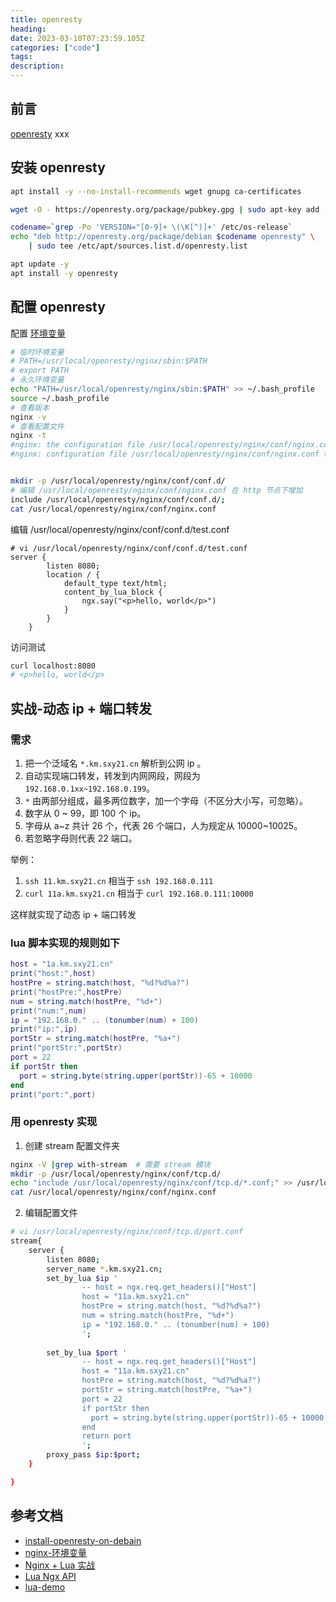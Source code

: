 ```yaml
---
title: openresty
heading:  
date: 2023-03-10T07:23:59.105Z
categories: ["code"]
tags: 
description:  
---
```


## 前言

[openresty](https://openresty.org/en/getting-started.html) xxx
 

## 安装 openresty

```bash
apt install -y --no-install-recommends wget gnupg ca-certificates

wget -O - https://openresty.org/package/pubkey.gpg | sudo apt-key add -

codename=`grep -Po 'VERSION="[0-9]+ \(\K[^)]+' /etc/os-release`
echo "deb http://openresty.org/package/debian $codename openresty" \
    | sudo tee /etc/apt/sources.list.d/openresty.list

apt update -y
apt install -y openresty
```

## 配置 openresty
配置 [环境变量](https://openresty.org/en/getting-started.html)
```bash
# 临时环境变量
# PATH=/usr/local/openresty/nginx/sbin:$PATH
# export PATH
# 永久环境变量
echo "PATH=/usr/local/openresty/nginx/sbin:$PATH" >> ~/.bash_profile
source ~/.bash_profile
# 查看版本
nginx -v
# 查看配置文件
nginx -t
#nginx: the configuration file /usr/local/openresty/nginx/conf/nginx.conf syntax is ok
#nginx: configuration file /usr/local/openresty/nginx/conf/nginx.conf test is successful


mkdir -p /usr/local/openresty/nginx/conf/conf.d/
# 编辑 /usr/local/openresty/nginx/conf/nginx.conf 在 http 节点下增加
include /usr/local/openresty/nginx/conf/conf.d/;
cat /usr/local/openresty/nginx/conf/nginx.conf
```


编辑 /usr/local/openresty/nginx/conf/conf.d/test.conf
```nginx
# vi /usr/local/openresty/nginx/conf/conf.d/test.conf
server {
        listen 8080;
        location / {
            default_type text/html;
            content_by_lua_block {
                ngx.say("<p>hello, world</p>")
            }
        }
    }
```

访问测试
```bash
curl localhost:8080
# <p>hello, world</p>
```

## 实战-动态 ip + 端口转发


### 需求
1. 把一个泛域名 `*.km.sxy21.cn` 解析到公网 ip 。
2. 自动实现端口转发，转发到内网网段，网段为 `192.168.0.1xx~192.168.0.199`。
3. `*` 由两部分组成，最多两位数字，加一个字母（不区分大小写，可忽略）。
4. 数字从 0 ~ 99，即 100 个 ip。
5. 字母从 a~z 共计 26 个，代表 26 个端口，人为规定从 10000~10025。
6. 若忽略字母则代表 22 端口。

举例：
1. `ssh 11.km.sxy21.cn` 相当于 `ssh 192.168.0.111`
2. `curl 11a.km.sxy21.cn` 相当于 `curl 192.168.0.111:10000`

这样就实现了动态 ip + 端口转发


### lua 脚本实现的规则如下
```lua
host = "1a.km.sxy21.cn"
print("host:",host)
hostPre = string.match(host, "%d?%d%a?")
print("hostPre:",hostPre)
num = string.match(hostPre, "%d+")
print("num:",num)
ip = "192.168.0." .. (tonumber(num) + 100)
print("ip:",ip)
portStr = string.match(hostPre, "%a+") 
print("portStr:",portStr)
port = 22
if portStr then
  port = string.byte(string.upper(portStr))-65 + 10000
end
print("port:",port)
```


### 用 openresty 实现

1. 创建 stream 配置文件夹
```bash
nginx -V |grep with-stream  # 需要 stream 模块
mkdir -p /usr/local/openresty/nginx/conf/tcp.d/
echo "include /usr/local/openresty/nginx/conf/tcp.d/*.conf;" >> /usr/local/openresty/nginx/conf/nginx.conf
cat /usr/local/openresty/nginx/conf/nginx.conf
```
2. 编辑配置文件
```bash
# vi /usr/local/openresty/nginx/conf/tcp.d/port.conf
stream{
	server {
        listen 8080;
        server_name *.km.sxy21.cn;
        set_by_lua $ip '
                -- host = ngx.req.get_headers()["Host"]
                host = "11a.km.sxy21.cn"
                hostPre = string.match(host, "%d?%d%a?")
                num = string.match(hostPre, "%d+")
                ip = "192.168.0." .. (tonumber(num) + 100)
                ';
        
        set_by_lua $port '
                -- host = ngx.req.get_headers()["Host"]
                host = "11a.km.sxy21.cn"
                hostPre = string.match(host, "%d?%d%a?")
                portStr = string.match(hostPre, "%a+") 
                port = 22
                if portStr then
                  port = string.byte(string.upper(portStr))-65 + 10000
                end
                return port
                ';
        proxy_pass $ip:$port;
    }

}
```



## 参考文档
- [install-openresty-on-debain](https://blog.openresty.com.cn/cn/openresty-pre-built-for-debian-11/)
- [nginx-环境变量](https://www.jianshu.com/p/ac2bc0ad3d74)
- [Nginx + Lua 实战](http://www.sunrisenan.com/docs/nginx/nginx10.html#eds4dw)
- [Lua Ngx API](https://openresty-reference.readthedocs.io/en/latest/Lua_Nginx_API/)
- [lua-demo](https://segmentfault.com/a/1190000039347196)